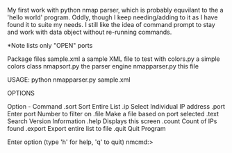 My first work with python nmap parser, which is probably equvilant to the a 
'hello world' program. Oddly, though I keep needing/adding to it as I have found it to 
suite my needs. I still like the idea of command prompt to stay and work with data object without 
re-running commands. 

*Note lists only "OPEN" ports 

Package files
      sample.xml    a sample XML file to test with
      colors.py     a simple colors class
      nmapsort.py   the parser engine
      nmapparser.py this file

USAGE:
      python nmapparser.py sample.xml

OPTIONS 

 Option - Command 
   .sort		 Sort Entire List 
   .ip <ip address>	 Select Individual IP address
   .port <port Number>	 Enter port Number to filter on
   .file		 Make a file based on port selected
   .text		 Search Version Information 
   .help		 Displays this screen
   .count		 Count of IPs found
   .export		 Export entire list to file
   .quit		 Quit Program

Enter option (type 'h' for help, 'q' to quit)
nmcmd:>     
